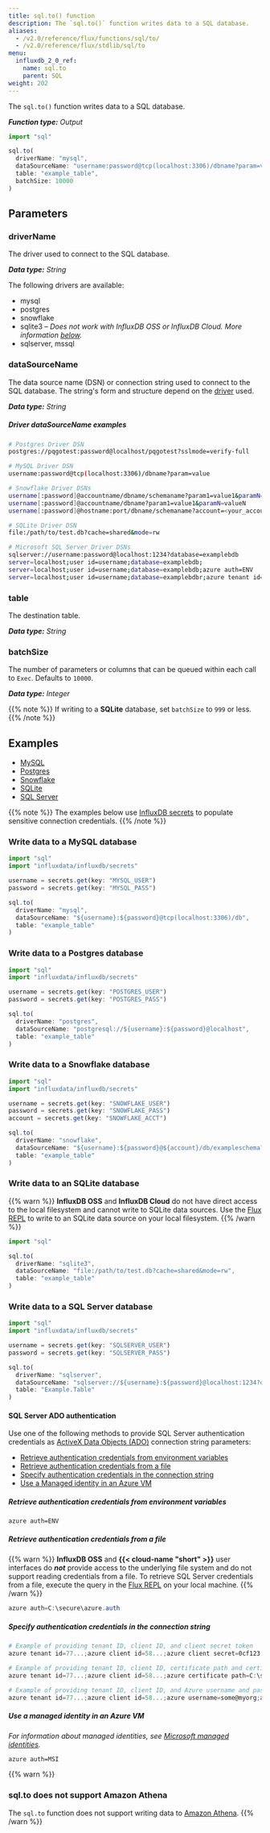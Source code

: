 ```yaml
---
title: sql.to() function
description: The `sql.to()` function writes data to a SQL database.
aliases:
  - /v2.0/reference/flux/functions/sql/to/
  - /v2.0/reference/flux/stdlib/sql/to
menu:
  influxdb_2_0_ref:
    name: sql.to
    parent: SQL
weight: 202
---
```


The `sql.to()` function writes data to a SQL database.

_**Function type:** Output_

```js
import "sql"

sql.to(
  driverName: "mysql",
  dataSourceName: "username:password@tcp(localhost:3306)/dbname?param=value",
  table: "example_table",
  batchSize: 10000
)
```

## Parameters

### driverName
The driver used to connect to the SQL database.

_**Data type:** String_

The following drivers are available:

- mysql
- postgres
- snowflake
- sqlite3 – _Does not work with InfluxDB OSS or InfluxDB Cloud. More information [below](#write-data-to-an-sqlite-database)._
- sqlserver, mssql

### dataSourceName
The data source name (DSN) or connection string used to connect to the SQL database.
The string's form and structure depend on the [driver](#drivername) used.

_**Data type:** String_

##### Driver dataSourceName examples
```sh
# Postgres Driver DSN
postgres://pqgotest:password@localhost/pqgotest?sslmode=verify-full

# MySQL Driver DSN
username:password@tcp(localhost:3306)/dbname?param=value

# Snowflake Driver DSNs
username[:password]@accountname/dbname/schemaname?param1=value1&paramN=valueN
username[:password]@accountname/dbname?param1=value1&paramN=valueN
username[:password]@hostname:port/dbname/schemaname?account=<your_account>&param1=value1&paramN=valueN

# SQLite Driver DSN
file:/path/to/test.db?cache=shared&mode=rw

# Microsoft SQL Server Driver DSNs
sqlserver://username:password@localhost:1234?database=examplebdb
server=localhost;user id=username;database=examplebdb;
server=localhost;user id=username;database=examplebdb;azure auth=ENV
server=localhost;user id=username;database=examplebdbr;azure tenant id=77e7d537;azure client id=58879ce8;azure client secret=0123456789
```

### table
The destination table.

_**Data type:** String_

### batchSize
The number of parameters or columns that can be queued within each call to `Exec`.
Defaults to `10000`.

_**Data type:** Integer_

{{% note %}}
If writing to a **SQLite** database, set `batchSize` to `999` or less.
{{% /note %}}

## Examples

- [MySQL](#write-data-to-a-mysql-database)
- [Postgres](#write-data-to-a-postgres-database)
- [Snowflake](#write-data-to-a-snowflake-database)
- [SQLite](#write-data-to-an-sqlite-database)
- [SQL Server](#write-data-to-a-sql-server-database)

{{% note %}}
The examples below use [InfluxDB secrets](/v2.0/security/secrets/) to populate
sensitive connection credentials.
{{% /note %}}

### Write data to a MySQL database
```js
import "sql"
import "influxdata/influxdb/secrets"

username = secrets.get(key: "MYSQL_USER")
password = secrets.get(key: "MYSQL_PASS")

sql.to(
  driverName: "mysql",
  dataSourceName: "${username}:${password}@tcp(localhost:3306)/db",
  table: "example_table"
)
```

### Write data to a Postgres database
```js
import "sql"
import "influxdata/influxdb/secrets"

username = secrets.get(key: "POSTGRES_USER")
password = secrets.get(key: "POSTGRES_PASS")

sql.to(
  driverName: "postgres",
  dataSourceName: "postgresql://${username}:${password}@localhost",
  table: "example_table"
)
```

### Write data to a Snowflake database
```js
import "sql"
import "influxdata/influxdb/secrets"

username = secrets.get(key: "SNOWFLAKE_USER")
password = secrets.get(key: "SNOWFLAKE_PASS")
account = secrets.get(key: "SNOWFLAKE_ACCT")

sql.to(
  driverName: "snowflake",
  dataSourceName: "${username}:${password}@${account}/db/exampleschema?warehouse=wh",
  table: "example_table"
)
```

### Write data to an SQLite database

{{% warn %}}
**InfluxDB OSS** and **InfluxDB Cloud** do not have direct access to the local filesystem
and cannot write to SQLite data sources.
Use the [Flux REPL](/v2.0/reference/cli/influx/repl/) to write to an SQLite data
source on your local filesystem.
{{% /warn %}}

```js
import "sql"

sql.to(
  driverName: "sqlite3",
  dataSourceName: "file:/path/to/test.db?cache=shared&mode=rw",
  table: "example_table"
)
```

### Write data to a SQL Server database
```js
import "sql"
import "influxdata/influxdb/secrets"

username = secrets.get(key: "SQLSERVER_USER")
password = secrets.get(key: "SQLSERVER_PASS")

sql.to(
  driverName: "sqlserver",
  dataSourceName: "sqlserver://${username}:${password}@localhost:1234?database=examplebdb",
  table: "Example.Table"
)
```

#### SQL Server ADO authentication
Use one of the following methods to provide SQL Server authentication credentials as
[ActiveX Data Objects (ADO)](https://docs.microsoft.com/en-us/sql/ado/guide/ado-introduction?view=sql-server-ver15)
connection string parameters:

- [Retrieve authentication credentials from environment variables](#retrieve-authentication-credentials-from-environment-variables)
- [Retrieve authentication credentials from a file](#retrieve-authentication-credentials-from-a-file)
- [Specify authentication credentials in the connection string](#specify-authentication-credentials-in-the-connection-string)
- [Use a Managed identity in an Azure VM](#use-a-managed-identity-in-an-azure-vm)

##### Retrieve authentication credentials from environment variables
```
azure auth=ENV
```

##### Retrieve authentication credentials from a file
{{% warn %}}
**InfluxDB OSS** and **{{< cloud-name "short" >}}** user interfaces do _**not**_ provide
access to the underlying file system and do not support reading credentials from a file.
To retrieve SQL Server credentials from a file, execute the query in the
[Flux REPL](/v2.0/reference/cli/influx/repl/) on your local machine.
{{% /warn %}}

```powershell
azure auth=C:\secure\azure.auth
```

##### Specify authentication credentials in the connection string
```powershell
# Example of providing tenant ID, client ID, and client secret token
azure tenant id=77...;azure client id=58...;azure client secret=0cf123..

# Example of providing tenant ID, client ID, certificate path and certificate password
azure tenant id=77...;azure client id=58...;azure certificate path=C:\secure\...;azure certificate password=xY...

# Example of providing tenant ID, client ID, and Azure username and password
azure tenant id=77...;azure client id=58...;azure username=some@myorg;azure password=a1...
```

##### Use a managed identity in an Azure VM
_For information about managed identities, see [Microsoft managed identities](https://docs.microsoft.com/en-us/azure/active-directory/managed-identities-azure-resources/overview)._

```
azure auth=MSI
```

{{% warn %}}
### sql.to does not support Amazon Athena
The `sql.to` function does not support writing data to [Amazon Athena](https://aws.amazon.com/athena/).
{{% /warn %}}
